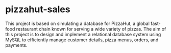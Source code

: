 # pizzahut-sales
This project is based on simulating a database for PizzaHut, a global fast-food restaurant chain known for serving a wide variety of pizzas. The aim of this project is to design and implement a relational database system using MySQL to efficiently manage customer details, pizza menus, orders, and payments.
